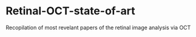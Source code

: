 # Retinal-OCT-state-of-art
Recopilation of most revelant papers of the retinal image analysis via OCT 
